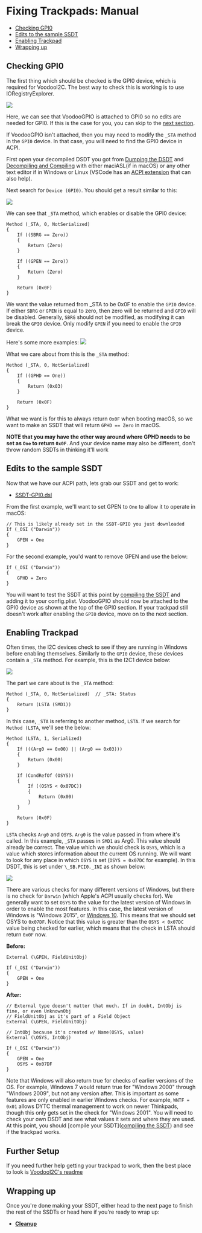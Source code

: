 # Fixing Trackpads: Manual

* [Checking GPI0](#checking-gpio)
* [Edits to the sample SSDT](#edits-to-the-sample-ssdt)
* [Enabling Trackpad](#enabling-trackpad)
* [Wrapping up](#wrapping-up)

## Checking GPI0

The first thing which should be checked is the GPI0 device, which is required for VoodooI2C. The best way to check this is working is to use IORegistryExplorer.

![](../../images/Laptops/trackpad-md/gpio-enabled.png)

Here, we can see that VoodooGPIO is attached to GPI0 so no edits are needed for GPI0. If this is the case for you, you can skip to the [next section](#Enabling-Trackpad).

If VoodooGPIO isn't attached, then you may need to modify the `_STA` method in the `GPI0` device. In that case, you will need to find the GPI0 device in ACPI.

First open your decompiled DSDT you got from [Dumping the DSDT](/Manual/dump.md) and [Decompiling and Compiling](/Manual/compile.md) with either maciASL(if in macOS) or any other text editor if in Windows or Linux (VSCode has an [ACPI extension](https://marketplace.visualstudio.com/items?itemName=Thog.vscode-asl) that can also help).

Next search for `Device (GPI0)`. You should get a result similar to this:

![](../../images/Laptops/trackpad-md/gpi0-2.png)

We can see that `_STA` method, which enables or disable the GPI0 device:

```
Method (_STA, 0, NotSerialized)
{
    If ((SBRG == Zero))
    {
        Return (Zero)
    }

    If ((GPEN == Zero))
    {
        Return (Zero)
    }

    Return (0x0F)
}
```

We want the value returned from _STA to be 0x0F to enable the `GPI0` device. If either `SBRG` or `GPEN` is equal to zero, then zero will be returned and `GPI0` will be disabled. Generally, `SBRG` should not be modified, as modifying it can break the `GPI0` device. Only modify `GPEN` if you need to enable the `GPI0` device.

Here's some more examples:
![](../../images/Laptops/trackpad-md/gpi0.png)

What we care about from this is the `_STA` method:

```
Method (_STA, 0, NotSerialized)
{
    If ((GPHD == One))
    {
        Return (0x03)
    }

    Return (0x0F)
}
```

What we want is for this to always return `0x0F` when booting macOS, so we want to make an SSDT that will return `GPHD == Zero` in macOS.

**NOTE that you may have the other way around where GPHD needs to be set as `One` to return `0x0F`**. And your device name may also be different, don't throw random SSDTs in thinking it'll work

## Edits to the sample SSDT

Now that we have our ACPI path, lets grab our SSDT and get to work:

* [SSDT-GPI0.dsl](https://github.com/dortania/Getting-Started-With-ACPI/blob/master/extra-files/decompiled/SSDT-GPI0.dsl)

From the first example, we'll want to set GPEN to `One` to allow it to operate in macOS:

```
// This is likely already set in the SSDT-GPIO you just downloaded
If (_OSI ("Darwin"))
{
    GPEN = One
}
```

For the second example, you'd want to remove GPEN and use the below:
```
If (_OSI ("Darwin"))
{
    GPHD = Zero
}
```

You will want to test the SSDT at this point by [compiling the SSDT](/Manual/compile.md) and adding it to your config.plist. VoodooGPIO should now be attached to the GPI0 device as shown at the top of the GPI0 section. If your trackpad still doesn't work after enabling the `GPI0` device, move on to the next section.

## Enabling Trackpad

Often times, the I2C devices check to see if they are running in Windows before enabling themselves. Similarly to the `GPI0` device, these devices contain a `_STA` method. For example, this is the I2C1 device below:

![](../../images/Laptops/trackpad-md/I2C1.png)

The part we care about is the `_STA` method:

```
Method (_STA, 0, NotSerialized)  // _STA: Status
{
    Return (LSTA (SMD1))
}
```

In this case, `_STA` is referring to another method, `LSTA`. If we search for `Method (LSTA`, we'll see the below:

```
Method (LSTA, 1, Serialized)
{
    If (((Arg0 == 0x00) || (Arg0 == 0x03)))
    {
        Return (0x00)
    }

    If (CondRefOf (OSYS))
    {
        If ((OSYS < 0x07DC))
        {
            Return (0x00)
        }
    }

    Return (0x0F)
}
```

`LSTA` checks `Arg0` and `OSYS`. `Arg0` is the value passed in from where it's called. In this example, `_STA` passes in `SMD1` as Arg0. This value should already be correct. The value which we should check is `OSYS`, which is a value which stores information about the current OS running. We will want to look for any place in which `OSYS` is set (`OSYS = 0x07DC` for example). In this DSDT, this is set under `\_SB.PCI0._INI` as shown below:

![](../../images/Laptops/trackpad-md/ini.png)

There are various checks for many different versions of Windows, but there is no check for `Darwin` (which Apple's ACPI usually checks for). We generally want to set `OSYS` to the value for the latest version of Windows in order to enable the most features. In this case, the latest version of Windows is "Windows 2015", or [Windows 10](https://docs.microsoft.com/en-us/windows-hardware/drivers/acpi/winacpi-osi#_osi-strings-for-windows-operating-systems). This means that we should set OSYS to `0x07DF`. Notice that this value is greater than the `OSYS < 0x07DC` value being checked for earlier, which means that the check in LSTA should return `0x0F` now.

**Before:**
```
External (\GPEN, FieldUnitObj)

If (_OSI ("Darwin"))
{
    GPEN = One
}
```

**After:**
```
// External type doesn't matter that much. If in doubt, IntObj is fine, or even UnknownObj
// FieldUnitObj as it's part of a Field Object
External (\GPEN, FieldUnitObj)

// IntObj because it's created w/ Name(OSYS, value)
External (\OSYS, IntObj)

If (_OSI ("Darwin"))
{
    GPEN = One
    OSYS = 0x07DF
}
```

Note that Windows will also return true for checks of earlier versions of the OS. For example, Windows 7 would return true for "Windows 2000" through "Windows 2009", but not any version after. This is important as some features are only enabled in earlier Windows checks. For example, `WNTF = 0x01` allows DYTC thermal management to work on newer Thinkpads, though this only gets set in the check for "Windows 2001". You will need to check your own DSDT and see what values it sets and where they are used. At this point, you should [compile your SSDT]([compiling the SSDT](/Manual/compile.md)) and see if the trackpad works.

## Further Setup

If you need further help getting your trackpad to work, then the best place to look is [VoodooI2C's readme](https://github.com/VoodooI2C/VoodooI2C)

## Wrapping up

Once you're done making your SSDT, either head to the next page to finish the rest of the SSDTs or head here if you're ready to wrap up:

* [**Cleanup**](/cleanup.md)
